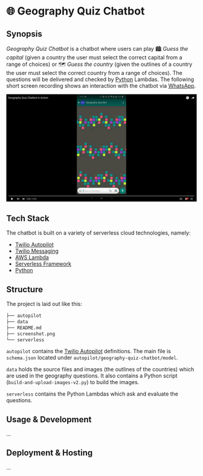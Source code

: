 # :globe_with_meridians: Geography Quiz Chatbot

## Synopsis

*Geography Quiz Chatbot* is a chatbot where users can play :cityscape: _Guess the capital_ (given a country the user must select the correct capital from a range of choices) or :world_map: _Guess the country_ (given the outlines of a country the user must select the correct country from a range of choices). The questions will be delivered and checked by [Python](https://www.python.org/) Lambdas. The following short screen recording shows an interaction with the chatbot via [WhatsApp](https://en.wikipedia.org/wiki/WhatsApp).

[![Link to YouTube](screenshot.png)](https://www.youtube.com/watch?v=ZT8t0I6cvHI)

## Tech Stack

The chatbot is built on a variety of serverless cloud technologies, namely:

- [Twilio Autopilot](https://www.twilio.com/autopilot)
- [Twilio Messaging](https://www.twilio.com/messaging)
- [AWS Lambda](https://aws.amazon.com/lambda/)
- [Serverless Framework](https://www.serverless.com/)
- [Python](https://www.python.org/)

## Structure

The project is laid out like this:

```
├── autopilot
├── data
├── README.md
├── screenshot.png
└── serverless
```

`autopilot` contains the [Twilio Autopilot](https://www.twilio.com/autopilot) definitions. The main file is `schema.json` located under `autopilot/geography-quiz-chatbot/model`.

`data` holds the source files and images (the outlines of the countries) which are used in the geography questions. It also contains a Python script (`build-and-upload-images-v2.py`) to build the images.

`serverless` contains the Python Lambdas which ask and evaluate the questions.

## Usage & Development

...

## Deployment & Hosting

...